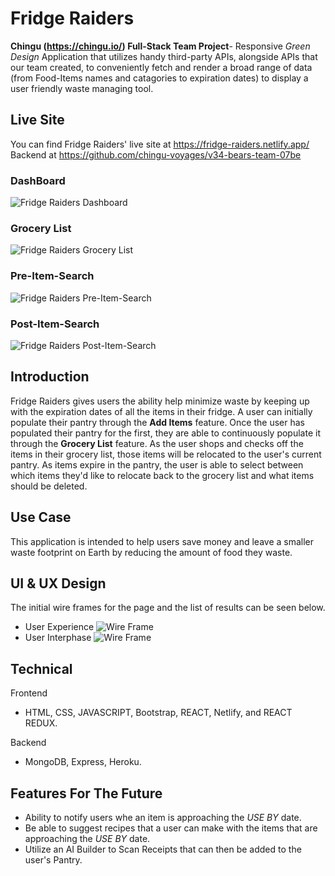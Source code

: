 # Fridge Raiders
**Chingu (https://chingu.io/) Full-Stack Team Project**- Responsive *Green Design* Application that utilizes handy third-party APIs, alongside APIs that our team created, to conveniently fetch and render a broad range of data (from Food-Items names and catagories to expiration dates) to display a user friendly waste managing tool.  

## Live Site
You can find Fridge Raiders' live site at https://fridge-raiders.netlify.app/
Backend at https://github.com/chingu-voyages/v34-bears-team-07be

### DashBoard
![Fridge Raiders Dashboard](https://github.com/chingu-voyages/v34-bears-team-07/blob/development/public/ReadMe-Images/Fridge-Raiders-Pantry.PNG)
### Grocery List
![Fridge Raiders Grocery List](https://github.com/chingu-voyages/v34-bears-team-07/blob/development/public/ReadMe-Images/Fridge-Raiders-Grocery-List.PNG)
### Pre-Item-Search
![Fridge Raiders Pre-Item-Search](https://github.com/chingu-voyages/v34-bears-team-07/blob/development/public/ReadMe-Images/pre-item-search.PNG)
### Post-Item-Search
![Fridge Raiders Post-Item-Search](https://github.com/chingu-voyages/v34-bears-team-07/blob/development/public/ReadMe-Images/post-item-search.PNG)


## Introduction
Fridge Raiders gives users the ability help minimize waste by keeping up with the expiration dates of all the items in their fridge. A user can initially populate their pantry through the **Add Items** feature. Once the user has populated their pantry for the first, they are able to continuously populate it through the **Grocery List** feature. As the user shops and checks off the items in their grocery list, those items will be relocated to the user's current pantry. As items expire in the pantry, the user is able to select between which items they'd like to relocate back to the grocery list and what items should be deleted. 

## Use Case
This application is intended to help users save money and leave a smaller waste footprint on Earth by reducing the amount of food they waste.

## UI & UX Design
The initial wire frames for the page and the list of results can be seen below.

- User Experience
![Wire Frame](https://github.com/chingu-voyages/v34-bears-team-07/blob/development/public/ReadMe-Images/Fridge-Raiders-UX.PNG)
- User Interphase
![Wire Frame](https://github.com/chingu-voyages/v34-bears-team-07/blob/development/public/ReadMe-Images/Fridge-Raiders-UI.PNG)

## Technical
 Frontend
 - HTML, CSS, JAVASCRIPT, Bootstrap, REACT, Netlify, and REACT REDUX.

 Backend
 - MongoDB, Express, Heroku.

## Features For The Future
* Ability to notify users whe an item is approaching the *USE BY* date.
* Be able to suggest recipes that a user can make with the items that are approaching the *USE BY* date.
* Utilize an AI Builder to Scan Receipts that can then be added to the user's Pantry.
